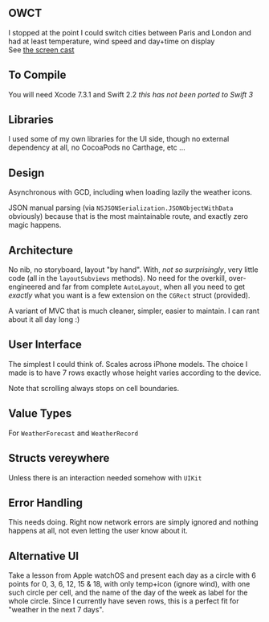 ## OWCT
I stopped at the point I could switch cities between Paris and London and had at least temperature, wind speed and day+time on display  
See [the screen cast](https://www.dropbox.com/s/6p1v9snwe5o2c79/OW.mov?dl=0)

## To Compile

You will need Xcode 7.3.1 and Swift 2.2 _this has *not* been ported to Swift 3_

## Libraries

I used some of my own libraries for the UI side, though no external dependency at all, no CocoaPods no Carthage, etc ...

## Design

Asynchronous with GCD, including when loading lazily the weather icons.

JSON manual parsing (via `NSJSONSerialization.JSONObjectWithData` obviously) because that is the most maintainable route, and exactly zero magic happens.

## Architecture

No nib, no storyboard, layout "by hand". With, _not so surprisingly_, very little code (all in the `layoutSubviews` methods). No need for the overkill, over-engineered and far from complete `AutoLayout`, when all you need to get _exactly_ what you want is a few extension on the `CGRect` struct (provided).

A variant of MVC that is much cleaner, simpler, easier to maintain. I can rant about it all day long :)

## User Interface

The simplest I could think of. Scales across iPhone models. The choice I made is to have 7 rows exactly whose height varies according to the device.

Note that scrolling always stops on cell boundaries.

## Value Types

For `WeatherForecast` and `WeatherRecord`

## Structs vereywhere

Unless there is an interaction needed somehow with `UIKit`

## Error Handling

This needs doing. Right now network errors are simply ignored and nothing happens at all, not even letting the user know about it.

## Alternative UI

Take a lesson from Apple watchOS and present each day as a circle with 6 points for 0, 3, 6, 12, 15 & 18, with only temp+icon (ignore wind), with one such circle per cell, and the name of the day of the week as label for the whole circle. Since I currently have seven rows, this is a perfect fit for "weather in the next 7 days".
